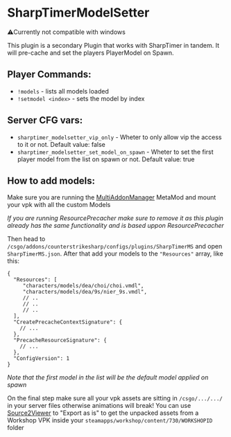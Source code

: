 # SharpTimerModelSetter
⚠️Currently not compatible with windows

This plugin is a secondary Plugin that works with SharpTimer in tandem.
It will pre-cache and set the players PlayerModel on Spawn.

## Player Commands:
* `!models` - lists all models loaded
* `!setmodel <index>` - sets the model by index

## Server CFG vars:
* `sharptimer_modelsetter_vip_only` - Wheter to only allow vip the access to it or not. Default value: false
* `sharptimer_modelsetter_set_model_on_spawn` - Wheter to set the first player model from the list on spawn or not. Default value: true

## How to add models:
Make sure you are running the [MultiAddonManager](https://github.com/Source2ZE/MultiAddonManager) MetaMod and mount your vpk with all the custom Models

*If you are running ResourcePrecacher make sure to remove it as this plugin already has the same functionality and is based uppon ResourcePrecacher*

Then head to `/csgo/addons/counterstrikesharp/configs/plugins/SharpTimerMS` and open `SharpTimerMS.json`.
After that add your models to the `"Resources"` array, like this:

```jsonc
{
  "Resources": [
     "characters/models/dea/choi/choi.vmdl",
     "characters/models/dea/9s/nier_9s.vmdl",
     // ..
     // ..
     // ..
  ],
  "CreatePrecacheContextSignature": {
    // ...
  },
  "PrecacheResourceSignature": {
    // ...
  },
  "ConfigVersion": 1
}
```
*Note that the first model in the list will be the default model applied on spawn*

On the final step make sure all your vpk assets are sitting in `/csgo/.../.../` in your server files otherwise animations will break!
You can use [Source2Viewer](https://valveresourceformat.github.io/) to "Export as is" to get the unpacked assets from a Workshop VPK inside your `steamapps/workshop/content/730/WORKSHOPID` folder
